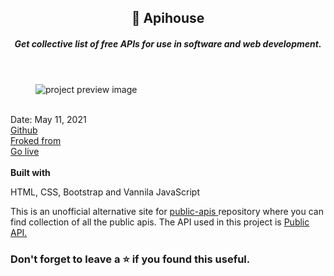 <header>
  <h2>📮 Apihouse</h2>
  <h5>Get collective list of free APIs for use in software and web development.</h5>
</header>

<figure>
  <img src='https://user-images.githubusercontent.com/47467468/131894302-d0a29bd8-5a3c-43f8-a072-b0486f056a9c.png' alt="project preview image"/>
</figure>
<br/>
<div className='article-text'>
  <div className='article-text-header'>
    <time dateTime='May 11, 2021'>Date: May 11, 2021</time><br/>
    <a href='https://github.com/0ME9A/Apihouse' target"_blank">Github</a><br/>
    <a href='https://github.com/rutikwankhade/Apihouse' target="_blank">Froked from</a><br/>
    <a href='https://0me9a.github.io/Apihouse/' target"_blank"> Go live</a><br/>
  </div>
  <br/>
  <strong>Built with</strong>
  <p>HTML, CSS, Bootstrap and Vannila JavaScript</p>
  <p>This is an unofficial alternative site for <a href="https://github.com/public-apis/public-apis"> public-apis </a> repository where you can find collection of all the public apis. 
  The API used in this project is <a href="https://github.com/davemachado/public-api"> Public API.</a></p>
  <h3>Don't forget to leave a ⭐ if you found this useful.</h3>
</div>
